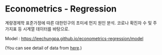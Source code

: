 # Econometrics - Regression

계량경제학 표준가정에 따른 대한민구의 초미세 먼지 원인 분석. 코로나 확진자 수 및 주가지표 등 시계열 데이터를 바탕으로.

Model : https://leechungpa.github.io/econometrics-regression/model

(You can see detail of data from [here](https://leechungpa.github.io/econometrics-regression/output).)
